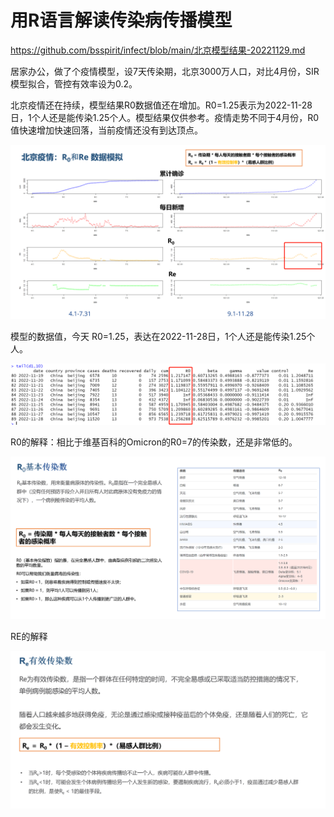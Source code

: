 # 用R语言解读传染病传播模型

<https://github.com/bsspirit/infect/blob/main/北京模型结果-20221129.md>

居家办公，做了个疫情模型，设7天传染期，北京3000万人口，对比4月份，SIR模型拟合，管控有效率设为0.2。

北京疫情还在持续，模型结果R0数据值还在增加。R0=1.25表示为2022-11-28日，1个人还是能传染1.25个人。模型结果仅供参考。疫情走势不同于4月份，R0值快速增加快速回落，当前疫情还没有到达顶点。

![](./image/20221129-01.png)

模型的数据值，今天 R0=1.25，表达在2022-11-28日，1个人还是能传染1.25个人。

![](./image/20221129-02.png)

R0的解释：相比于维基百科的Omicron的R0=7的传染数，还是非常低的。

![](./image/20221129-03.png)

RE的解释

![](./image/20221129-04.png)
